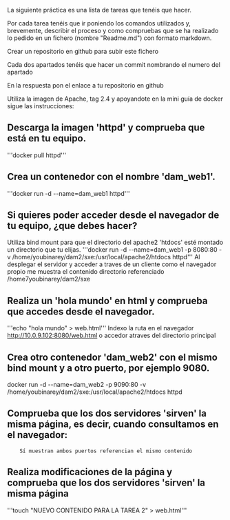 

La siguiente práctica es una lista de tareas que tenéis que hacer. 

Por cada tarea tenéis que ir poniendo los comandos utilizados y, brevemente, describir el proceso y como compruebas que se ha realizado lo pedido en un fichero (nombre "Readme.md") con formato markdown.

Crear un repositorio en github para subir este fichero

Cada dos apartados tenéis que hacer un commit nombrando el numero del apartado

En la respuesta pon el enlace a tu repositorio en github

Utiliza la imagen de Apache, tag 2.4 y apoyandote en la mini guía de docker sigue las instrucciones:

## Descarga la imagen 'httpd' y comprueba que está en tu equipo.
'''docker pull httpd'''

## Crea un contenedor con el nombre 'dam_web1'.
'''docker run -d --name=dam_web1 httpd'''

## Si quieres poder acceder desde el navegador de tu equipo, ¿que debes hacer?
Utiliza bind mount para que el directorio del apache2 'htdocs' esté montado un directorio que tu elijas.
'''docker run -d --name=dam_web1 -p 8080:80 -v /home/youbinarey/dam2/sxe:/usr/local/apache2/htdocs httpd'''
Al desplegar el servidor y acceder a traves de un cliente como el navegador propio me muestra el contenido directorio referenciado /home7youbinarey/dam2/sxe
    
## Realiza un 'hola mundo' en html y comprueba que accedes desde el navegador.
'''echo "hola mundo" > web.html'''
Indexo la ruta en el navegador http://10.0.9.102:8080/web.html o accedor atraves del directorio principal

## Crea otro contenedor 'dam_web2' con el mismo bind mount y a otro puerto, por ejemplo 9080.
docker run -d --name=dam_web2 -p 9090:80 -v /home/youbinarey/dam2/sxe:/usr/local/apache2/htdocs httpd

## Comprueba que los dos servidores 'sirven' la misma página, es decir, cuando consultamos en el navegador:
        Sí muestran ambos puertos referencian el mismo contenido
## Realiza modificaciones de la página y comprueba que los dos servidores 'sirven' la misma página
'''touch "NUEVO CONTENIDO PARA LA TAREA 2" > web.html'''
